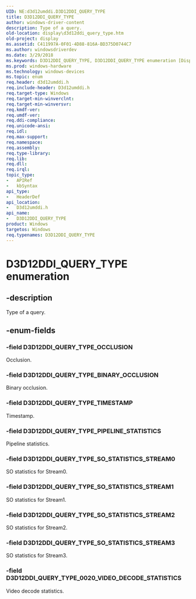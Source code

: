 ```yaml
---
UID: NE:d3d12umddi.D3D12DDI_QUERY_TYPE
title: D3D12DDI_QUERY_TYPE
author: windows-driver-content
description: Type of a query.
old-location: display\d3d12ddi_query_type.htm
old-project: display
ms.assetid: C411997A-0F01-4D88-816A-BD375D0744C7
ms.author: windowsdriverdev
ms.date: 3/29/2018
ms.keywords: D3D12DDI_QUERY_TYPE, D3D12DDI_QUERY_TYPE enumeration [Display Devices], D3D12DDI_QUERY_TYPE_0020_VIDEO_DECODE_STATISTICS, D3D12DDI_QUERY_TYPE_BINARY_OCCLUSION, D3D12DDI_QUERY_TYPE_OCCLUSION, D3D12DDI_QUERY_TYPE_PIPELINE_STATISTICS, D3D12DDI_QUERY_TYPE_SO_STATISTICS_STREAM0, D3D12DDI_QUERY_TYPE_SO_STATISTICS_STREAM1, D3D12DDI_QUERY_TYPE_SO_STATISTICS_STREAM2, D3D12DDI_QUERY_TYPE_SO_STATISTICS_STREAM3, D3D12DDI_QUERY_TYPE_TIMESTAMP, d3d12umddi/D3D12DDI_QUERY_TYPE, d3d12umddi/D3D12DDI_QUERY_TYPE_0020_VIDEO_DECODE_STATISTICS, d3d12umddi/D3D12DDI_QUERY_TYPE_BINARY_OCCLUSION, d3d12umddi/D3D12DDI_QUERY_TYPE_OCCLUSION, d3d12umddi/D3D12DDI_QUERY_TYPE_PIPELINE_STATISTICS, d3d12umddi/D3D12DDI_QUERY_TYPE_SO_STATISTICS_STREAM0, d3d12umddi/D3D12DDI_QUERY_TYPE_SO_STATISTICS_STREAM1, d3d12umddi/D3D12DDI_QUERY_TYPE_SO_STATISTICS_STREAM2, d3d12umddi/D3D12DDI_QUERY_TYPE_SO_STATISTICS_STREAM3, d3d12umddi/D3D12DDI_QUERY_TYPE_TIMESTAMP, display.d3d12ddi_query_type
ms.prod: windows-hardware
ms.technology: windows-devices
ms.topic: enum
req.header: d3d12umddi.h
req.include-header: D3d12umddi.h
req.target-type: Windows
req.target-min-winverclnt: 
req.target-min-winversvr: 
req.kmdf-ver: 
req.umdf-ver: 
req.ddi-compliance: 
req.unicode-ansi: 
req.idl: 
req.max-support: 
req.namespace: 
req.assembly: 
req.type-library: 
req.lib: 
req.dll: 
req.irql: 
topic_type:
-	APIRef
-	kbSyntax
api_type:
-	HeaderDef
api_location:
-	D3d12umddi.h
api_name:
-	D3D12DDI_QUERY_TYPE
product: Windows
targetos: Windows
req.typenames: D3D12DDI_QUERY_TYPE
---
```


# D3D12DDI_QUERY_TYPE enumeration


## -description


Type of a query.


## -enum-fields




### -field D3D12DDI_QUERY_TYPE_OCCLUSION

Occlusion.


### -field D3D12DDI_QUERY_TYPE_BINARY_OCCLUSION

Binary occlusion.


### -field D3D12DDI_QUERY_TYPE_TIMESTAMP

Timestamp.


### -field D3D12DDI_QUERY_TYPE_PIPELINE_STATISTICS

Pipeline statistics.


### -field D3D12DDI_QUERY_TYPE_SO_STATISTICS_STREAM0

SO statistics for Stream0.


### -field D3D12DDI_QUERY_TYPE_SO_STATISTICS_STREAM1

SO statistics for Stream1.


### -field D3D12DDI_QUERY_TYPE_SO_STATISTICS_STREAM2

SO statistics for Stream2.


### -field D3D12DDI_QUERY_TYPE_SO_STATISTICS_STREAM3

SO statistics for Stream3.


### -field D3D12DDI_QUERY_TYPE_0020_VIDEO_DECODE_STATISTICS

Video decode statistics.


